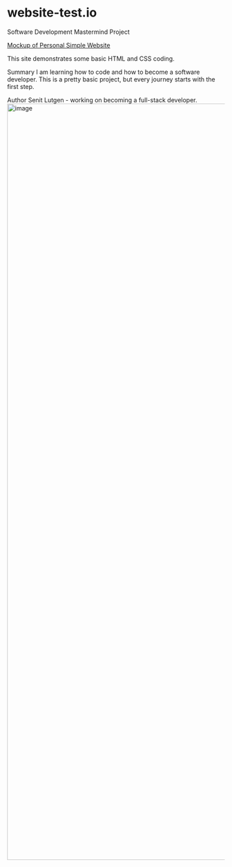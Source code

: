 # website-test.io
Software Development Mastermind Project

<a href="https://wallst-code.github.io/website-test.io/">Mockup of Personal Simple Website</a>

This site demonstrates some basic HTML and CSS coding. 

Summary
I am learning how to code and how to become a software developer. This is a pretty basic project, but every journey starts with the first step. 

Author
Senit Lutgen - working on becoming a full-stack developer. 
<img width="1753" alt="image" src="https://user-images.githubusercontent.com/69335472/146016063-e52cae51-5b41-4f0e-adbe-a14a9ebc8116.png">
